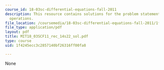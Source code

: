 ```yaml
---
course_id: 18-03sc-differential-equations-fall-2011
description: This resource contains solutions for the problem statements related to
  operations.
file_location: /coursemedia/18-03sc-differential-equations-fall-2011/1f4245ecc3c2857140bf26316ff00fa8_MIT18_03SCF11_rec_14s22_sol.pdf
file_type: application/pdf
layout: pdf
title: MIT18_03SCF11_rec_14s22_sol.pdf
type: course
uid: 1f4245ecc3c2857140bf26316ff00fa8

---
```

None